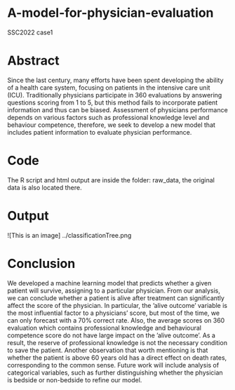 # A-model-for-physician-evaluation
SSC2022 case1

# Abstract
Since the last century, many efforts have been spent developing the ability of a
health care system, focusing on patients in the intensive care unit (ICU). Traditionally
physicians participate in 360 evaluations by answering questions scoring
from 1 to 5, but this method fails to incorporate patient information and thus can
be biased. Assessment of physicians performance depends on various factors such
as professional knowledge level and behaviour competence, therefore, we seek
to develop a new model that includes patient information to evaluate physician
performance.

# Code
The R script and html output are inside the folder: raw_data, 
the original data is also located there.

# Output

![This is an image] ../classificationTree.png


# Conclusion
We developed a machine learning model that predicts whether a given patient will survive, assigning
to a particular physician. From our analysis, we can conclude whether a patient is alive after
treatment can significantly affect the score of the physician.
In particular, the ’alive outcome’ variable is the most influential factor to a physicians’ score, but
most of the time, we can only forecast with a 70% correct rate. Also, the average scores on 360
evaluation which contains professional knowledge and behavioural competence score do not have
large impact on the ’alive outcome’. As a result, the reserve of professional knowledge is not the
necessary condition to save the patient. Another observation that worth mentioning is that whether
the patient is above 60 years old has a direct effect on death rates, corresponding to the common sense.
Future work will include analysis of categorical variables, such as further distinguishing whether the
physician is bedside or non-bedside to refine our model.
